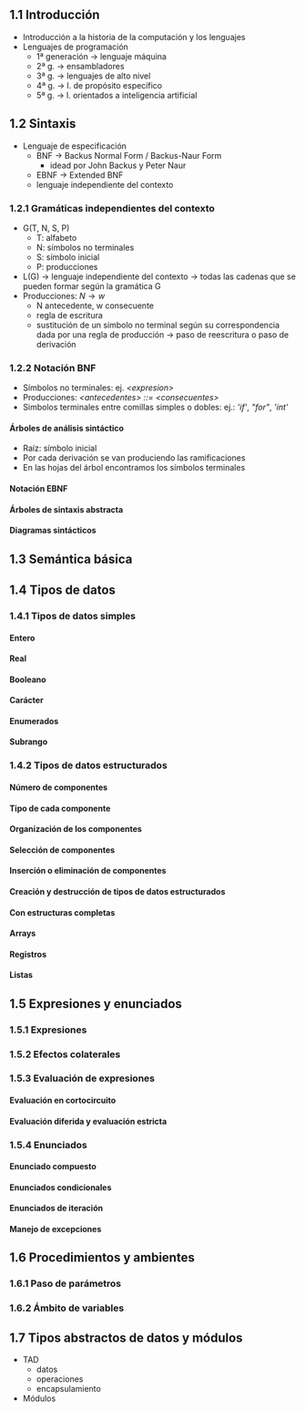 ## 1.1 Introducción
- Introducción a la historia de la computación y los lenguajes
- Lenguajes de programación
	- 1ª generación -> lenguaje máquina
	- 2ª g. -> ensambladores
	- 3ª g. -> lenguajes de alto nivel
	- 4ª g. -> l. de propósito específico
	- 5ª g. -> l. orientados a inteligencia artificial
## 1.2 Sintaxis
- Lenguaje de especificación
	- BNF -> Backus Normal Form / Backus-Naur Form
		- idead por John Backus y Peter Naur
	- EBNF -> Extended BNF
	- lenguaje independiente del contexto
### 1.2.1 Gramáticas independientes del contexto
- G(T, N, S, P)
	- T: alfabeto
	- N: símbolos no terminales
	- S: símbolo inicial
	- P: producciones
- L(G) -> lenguaje independiente del contexto -> todas las cadenas que se pueden formar según la gramática G
- Producciones: $N \rightarrow w$
	- N antecedente, w consecuente
	- regla de escritura
	- sustitución de un símbolo no terminal según su correspondencia dada por una regla de producción -> paso de reescritura o paso de derivación
### 1.2.2 Notación BNF
- Símbolos no terminales: ej. *\<expresion\>*
- Producciones: *\<antecedentes\> ::= \<consecuentes\>*
- Simbolos terminales entre comillas simples o dobles: ej.: *'if'*, *"for"*, *'int'*
#### Árboles de análisis sintáctico
- Raíz: símbolo inicial
- Por cada derivación se van produciendo las ramificaciones
- En las hojas del árbol encontramos los símbolos terminales
#### Notación EBNF
#### Árboles de sintaxis abstracta
#### Diagramas sintácticos
## 1.3 Semántica básica
## 1.4 Tipos de datos
### 1.4.1 Tipos de datos simples
#### Entero
#### Real
#### Booleano
#### Carácter
#### Enumerados
#### Subrango

### 1.4.2 Tipos de datos estructurados
#### Número de componentes
#### Tipo de cada componente
#### Organización de los componentes
#### Selección de componentes
#### Inserción o eliminación de componentes
#### Creación y destrucción de tipos de datos estructurados
#### Con estructuras completas
#### Arrays
#### Registros
#### Listas
## 1.5 Expresiones y enunciados
### 1.5.1 Expresiones
### 1.5.2 Efectos colaterales
### 1.5.3 Evaluación de expresiones
#### Evaluación en cortocircuito
#### Evaluación diferida y evaluación estricta
### 1.5.4 Enunciados
#### Enunciado compuesto
#### Enunciados condicionales
#### Enunciados de iteración
#### Manejo de excepciones
## 1.6 Procedimientos y ambientes
### 1.6.1 Paso de parámetros
### 1.6.2 Ámbito de variables
## 1.7 Tipos abstractos de datos y módulos
- TAD
	- datos
	- operaciones
	- encapsulamiento
- Módulos

